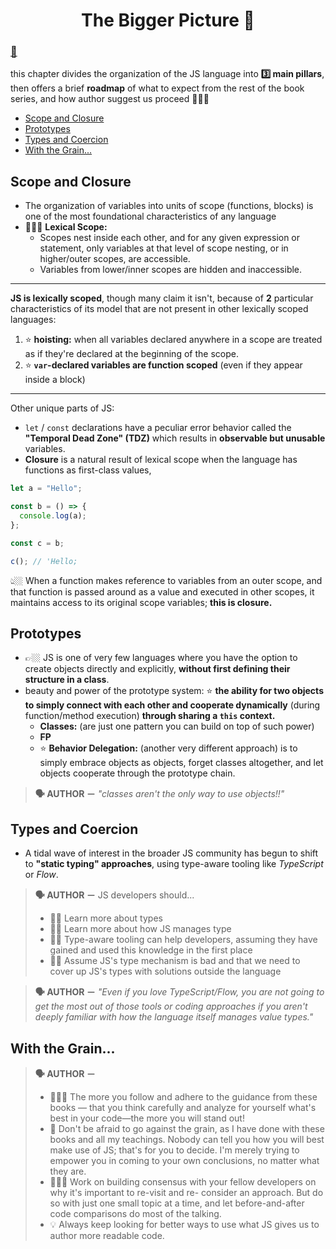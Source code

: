 <h1 style="text-align:center">The Bigger Picture 📝</h1>

### [📖](https://github.com/getify/You-Dont-Know-JS/blob/2nd-ed/get-started/ch4.md)

this chapter divides the organization of the JS language into **3️⃣ main pillars**, then offers a brief **roadmap** of what to expect from the rest of the book series, and how author suggest us proceed 🏃🏻‍♂️

- [Scope and Closure](#scope-and-closure)
- [Prototypes](#prototypes)
- [Types and Coercion](#types-and-coercion)
- [With the Grain...](#with-the-grain)

## Scope and Closure

- The organization of variables into units of scope (functions, blocks) is one of the most foundational characteristics of any language
- 💁🏻‍♂️ **Lexical Scope:**
  - Scopes nest inside each other, and for any given expression or statement, only variables at that level of scope nesting, or in higher/outer scopes, are accessible.
  - Variables from lower/inner scopes are hidden and inaccessible.

---

**JS is lexically scoped**, though many claim it isn't, because of **2** particular characteristics of its model that are not present in other lexically scoped languages:

1. ⭐️ **hoisting:** when all variables declared anywhere in a scope are treated as if they're declared at the beginning of the scope.
2. ⭐️ **`var`-declared variables are function scoped** (even if they appear inside a block)

---

Other unique parts of JS:

- `let` / `const` declarations have a peculiar error behavior called the **"Temporal Dead Zone" (TDZ)** which results in **observable but unusable** variables.
- **Closure** is a natural result of lexical scope when the language has functions as first-class values,

```js
let a = "Hello";

const b = () => {
  console.log(a);
};

const c = b;

c(); // 'Hello;
```

👆🏼 When a function makes reference to variables from an outer scope, and that function is passed around as a value and executed in other scopes, it maintains access to its original scope variables; **this is closure.**

## Prototypes

- 👉🏼 JS is one of very few languages where you have the option to create objects directly and explicitly, **without first defining their structure in a class**.
- beauty and power of the prototype system: ⭐️ **the ability for two objects to simply connect with each other and cooperate dynamically** (during function/method execution) **through sharing a `this` context.**
  - **Classes:** (are just one pattern you can build on top of such power)
  - **FP**
  - ⭐️ **Behavior Delegation:** (another very different approach) is to simply embrace objects as objects, forget classes altogether, and let objects cooperate through the prototype chain.

> **🗣 AUTHOR －** _"classes aren't the only way to use objects!!"_

## Types and Coercion

- A tidal wave of interest in the broader JS community has begun to shift to **"static typing" approaches**, using type-aware tooling like _TypeScript_ or _Flow_.

> **🗣 AUTHOR －**
> JS developers should...
>
> - 👍🏼 Learn more about types
> - 👍🏼 Learn more about how JS manages type
> - 👍🏼 Type-aware tooling can help developers, assuming they have gained and used this knowledge in the first place
> - 👎🏼 Assume JS's type mechanism is bad and that we need to cover up JS's types with solutions outside the language

> **🗣 AUTHOR －** _"Even if you love TypeScript/Flow, you are not going to get the most out of those tools or coding approaches if you aren't deeply familiar with how the language itself manages value types."_

## With the Grain...

> **🗣 AUTHOR －**
>
> - 🙇🏻‍♂️ The more you follow and adhere to the guidance from these books — that you think carefully and analyze for yourself what's best in your code—the more you will stand out!
> - 🤔 Don't be afraid to go against the grain, as I have done with these books and all my teachings. Nobody can tell you how you will best make use of JS; that's for you to decide. I'm merely trying to empower you in coming to your own conclusions, no matter what they are.
> - 🤷🏻‍♂️ Work on building consensus with your fellow developers on why it's important to re-visit and re- consider an approach. But do so with just one small topic at a time, and let before-and-after code comparisons do most of the talking.
> - 💡 Always keep looking for better ways to use what JS gives us to author more readable code.
